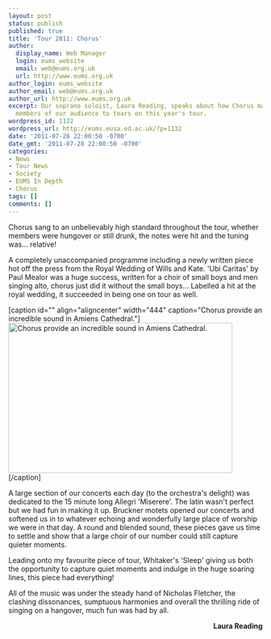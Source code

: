 ```yaml
---
layout: post
status: publish
published: true
title: 'Tour 2011: Chorus'
author:
  display_name: Web Manager
  login: eums_website
  email: web@eums.org.uk
  url: http://www.eums.org.uk
author_login: eums_website
author_email: web@eums.org.uk
author_url: http://www.eums.org.uk
excerpt: Our soprano soloist, Laura Reading, speaks about how Chorus managed to bring
  members of our audience to tears on this year's tour.
wordpress_id: 1132
wordpress_url: http://eums.eusa.ed.ac.uk/?p=1132
date: '2011-07-28 22:00:50 -0700'
date_gmt: '2011-07-28 22:00:50 -0700'
categories:
- News
- Tour News
- Society
- EUMS In Depth
- Chorus
tags: []
comments: []
---
```

<p>Chorus sang to an unbelievably high standard throughout the tour, whether members were hungover or still drunk, the notes were hit and the tuning was... relative!</p></p>
<p>A completely unaccompanied programme including a newly written piece hot off the press from the Royal Wedding of Wills and Kate. 'Ubi Caritas' by Paul Mealor was a huge success, written for a choir of small boys and men singing alto, chorus just did it without the small boys... Labelled a hit at the royal wedding, it succeeded in being one on tour as well.</p></p>
<p>[caption id="" align="aligncenter" width="444" caption="Chorus provide an incredible sound in Amiens Cathedral."]<a href="http://eums.eusa.ed.ac.uk/wp-content/uploads/images/h500/tours/society2011_08.jpg"><img class="   " title="Chorus provide an incredible sound in Amiens Cathedral." src="http://eums.eusa.ed.ac.uk/wp-content/uploads/images/h500/tours/society2011_08.jpg" alt="Chorus provide an incredible sound in Amiens Cathedral." width="444" height="297" /></a>[/caption]</p>
<p>A large section of our concerts each day (to the orchestra's delight) was dedicated to the 15 minute long Allegri 'Miserere'. The latin wasn't perfect but we had fun in making it up. Bruckner motets opened our concerts and softened us in to whatever echoing and wonderfully large place of worship we were in that day. A round and blended sound, these pieces gave us time to settle and show that a large choir of our number could still capture quieter moments.</p></p>
<p>Leading onto my favourite piece of tour, Whitaker's 'Sleep' giving us both the opportunity to capture quiet moments and indulge in the huge soaring lines, this piece had everything!</p></p>
<p>All of the music was under the steady hand of Nicholas Fletcher, the clashing dissonances, sumptuous harmonies and overall the thrilling ride of singing on a hangover, much fun was had by all.</p></p>
<p style="text-align: right;"><strong>Laura Reading</strong></p></p>
